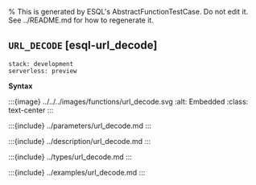 % This is generated by ESQL's AbstractFunctionTestCase. Do not edit it. See ../README.md for how to regenerate it.

## `URL_DECODE` [esql-url_decode]
```{applies_to}
stack: development
serverless: preview
```

**Syntax**

:::{image} ../../../images/functions/url_decode.svg
:alt: Embedded
:class: text-center
:::


:::{include} ../parameters/url_decode.md
:::

:::{include} ../description/url_decode.md
:::

:::{include} ../types/url_decode.md
:::

:::{include} ../examples/url_decode.md
:::
